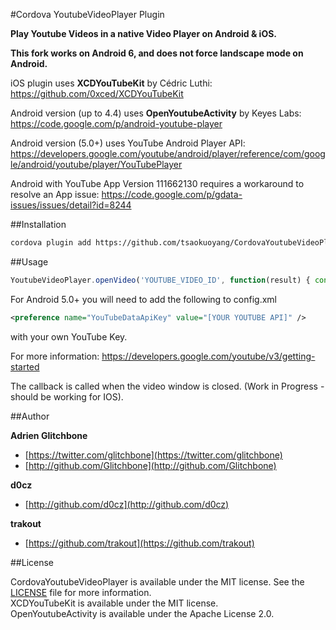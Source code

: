 #Cordova YoutubeVideoPlayer Plugin

**Play Youtube Videos in a native Video Player on Android &amp; iOS.**

**This fork works on Android 6, and does not force landscape mode on Android.**


iOS plugin uses **XCDYouTubeKit** by Cédric Luthi:  
https://github.com/0xced/XCDYouTubeKit

Android version (up to 4.4) uses **OpenYoutubeActivity** by Keyes Labs:  
https://code.google.com/p/android-youtube-player

Android version (5.0+) uses YouTube Android Player API:
https://developers.google.com/youtube/android/player/reference/com/google/android/youtube/player/YouTubePlayer

Android with YouTube App Version 111662130 requires a workaround to resolve an App issue:
https://code.google.com/p/gdata-issues/issues/detail?id=8244

##Installation

```sh
cordova plugin add https://github.com/tsaokuoyang/CordovaYoutubeVideoPlayer
```

##Usage

```javascript
YoutubeVideoPlayer.openVideo('YOUTUBE_VIDEO_ID', function(result) { console.log('YoutubeVideoPlayer result = ' + result); });
```

For Android 5.0+ you will need to add the following to config.xml

```xml
<preference name="YouTubeDataApiKey" value="[YOUR YOUTUBE API]" />
```
with your own YouTube Key.

 For more information: https://developers.google.com/youtube/v3/getting-started

The callback is called when the video window is closed.  (Work in Progress - should be working for IOS).

##Author

**Adrien Glitchbone**

+ [https://twitter.com/glitchbone](https://twitter.com/glitchbone)
+ [http://github.com/Glitchbone](http://github.com/Glitchbone)

**d0cz**
+ [http://github.com/d0cz](http://github.com/d0cz)

**trakout**
+ [https://github.com/trakout](https://github.com/trakout)

##License

CordovaYoutubeVideoPlayer is available under the MIT license. See the [LICENSE](LICENSE) file for more information.  
XCDYouTubeKit is available under the MIT license.  
OpenYoutubeActivity is available under the Apache License 2.0.  
